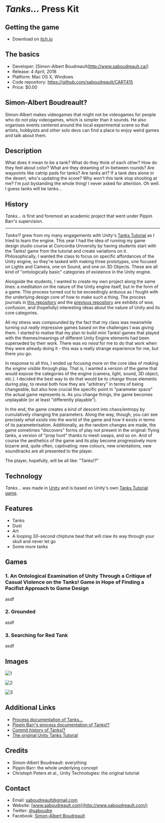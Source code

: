 # _Tanks..._ Press Kit

## Getting the game

* Download on [itch.io](https://s-a.itch.io/tanks)


## The basics

* Developer: [Simon-Albert Boudreault(http://www.saboudreault.ca/)
* Release: 4 April, 2018
* Platform: Mac OS X, Windows
* Code repository: https://github.com/saboudreault/CART415
* Price: $0.00


## Simon-Albert Boudreault?

Simon-Albert makes videogames that might not be videogames for people who do not play videogames, which is simpler than it sounds. He also organises events centered around the local experimental scene so that artists, hobbyists and other solo devs can find a place to enjoy weird games and talk about them.


## Description

What does it mean to be a tank? What do they think of each other? How do they feel about color? What are they dreaming of in-between rounds? Are waypoints like catnip pads for tanks? Are tanks art? If a tank dies alone in the desert, who's updating the score? Why won't this tank stop shooting at me? I'm just bystanding the whole thing! I never asked for attention. Oh well. I guess tanks will be tanks...

## History

_Tanks..._ is first and foremost an academic project that went under Pippin Barr's supervision.

***

_Tanks!?_ grew from my many engagements with Unity's [Tanks Tutorial](https://unity3d.com/learn/tutorials/s/tanks-tutorial) as I tried to learn the engine. This year I had the idea of running my game design studio course at Concordia University by having students start with the Tanks! game from the tutorial and create variations on it. Philosophically, I wanted the class to focus on specific affordances of the Unity engine, so they're tasked with making three prototypes, one focused on Lights and Camera, one on Sound, and one on 3D Objects. These are all kind of "ontologically basic" categories of existence in the Unity engine.

Alongside the students, I wanted to create my own project along the same lines: a meditation on the nature of the Unity engine itself, but in the form of a game. This process turned out to be exceedingly arduous as I fought with the underlying design core of how to make such a thing. The process journals in [this repository](https://github.com/pippinbarr/tanks-exclamation-mark-question-mark/wiki/Process-Journal) and the [previous repository](https://github.com/pippinbarr/tankses/wiki/PROCESS) are exhibits of woe, confusion, and (hopefully) interesting ideas about the nature of Unity and its core categories.

All my stress was compounded by the fact that my class was meanwhile turning out _really_ impressive games based on the challenges I was giving them. I started to realise that my plan to build mini Tanks! games that played with the themes/meanings of different Unity Engine elements had been superseded by their work. There was no _need_ for me to do that work when they were already doing it - this was a really strange experience for me, but there you go.

In response to all this, I ended up focusing more on the core idea of _making the engine visible_ through play. That is, I wanted a version of the game that would expose the categories of the engine (camera, light, sound, 3D object, etc.). I decided the best way to do that would be to _change_ those elements during play, to reveal both how they are "arbitrary" in terms of being changeable, but also how crucial the specific point in "parameter space" the actual game represents is. As you change things, the game becomes unplayable (or at least "differently playable").

In the end, the game creates a kind of descent into chaos/entropy by cumulatively changing the parameters. Along the way, though, you can see precisely _what exists_ into the world of the game and _how_ it exists in terms of its parameterisation. Additionally, as the random changes are made, the game sometimes "discovers" forms of play not present in the original: flying tanks, a version of "prop hunt" thanks to mesh swaps, and so on. And of course the aesthetics of the game and its play become progressively more bizarre and, quite often, captivating: new colours, new orientations, new soundtracks are all presented to the player.

The player, hopefully, will be all like: "Tanks!?"


## Technology

*Tanks...* was made in [Unity](http://unity3d.com) and is based on Unity's own [Tanks Tutorial game](https://unity3d.com/learn/tutorials/s/tanks-tutorial).


## Features

* Tanks
* Dust
* Art
* A looping 30-second chiptune beat that will claw its way through your skull and never let go
* Some more tanks

## Games

### 1. An Ontological Examination of Unity Through a Critique of Casual Violence on the Tanks! Game in Hope of Finding a Pacifist Approach to Game Design
asdf

### 2. Grounded
asdf

### 3. Searching for Red Tank
asdf


## Images

![1](https://github.com/saboudreault/CART415/blob/master/Assets/Wiki/s_gallery.png)

![2](https://github.com/saboudreault/CART415/blob/master/Assets/Wiki/grounded.png)

![3](https://github.com/saboudreault/CART415/blob/master/Assets/Wiki/searching.png)


## Additional Links

- [Process documentation of Tanks...](https://github.com/saboudreault/CART415/wiki/Journal)
- [Pippin Barr's process documentation of Tanks!?](https://github.com/pippinbarr/tanks-exclamation-mark-question-mark/wiki)
- [Commit history of Tanks!?](https://github.com/saboudreault/CART415/commits/master)
- [The original Unity Tanks Tutorial](https://unity3d.com/learn/tutorials/s/tanks-tutorial)


## Credits

* Simon-Albert Boudreault: everything
* Pippin Barr: the whole underlying concept
* Christoph Peters et al., Unity Technologies: the original tutorial

## Contact

* Email: [saboudreault@gmail.com](mailto:saboudreault@gmail.com)
* Website: [www.saboudreault.com](http://www.saboudreault.com/)
* Twitter: [@saboudre](https://www.twitter.com/saboudre)
* Facebook: [Simon-Albert Boudreault](http://www.facebook.com/worstboyfriendever)
